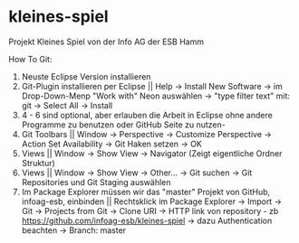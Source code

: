 # kleines-spiel
Projekt Kleines Spiel von der Info AG der ESB Hamm

How To Git:

1. Neuste Eclipse Version installieren
2. Git-Plugin installieren per Eclipse || 
   Help -> Install New Software -> im Drop-Down-Menp "Work with" Neon auswählen  -> "type filter text" mit: git -> Select All -> Install
3. 4 - 6 sind optional, aber erlauben die Arbeit in Eclipse ohne andere Programme zu benutzen oder GitHub Seite zu nutzen-
4. Git Toolbars || Window -> Perspective -> Customize Perspective -> Action Set Availability -> Git Haken setzen -> OK
5. Views || Window -> Show View -> Navigator (Zeigt eigentliche Ordner Struktur)
6. Views || Window -> Show View -> Other... -> Git suchen -> Git Repositories und Git Staging auswählen 
7. Im Package Explorer müssen wir das "master" Projekt von GitHub, infoag-esb, einbinden || 
	Rechtsklick im Package Explorer -> Import -> Git -> Projects from Git -> Clone URI -> HTTP link von repository - zb https://github.com/infoag-esb/kleines-spiel -> dazu Authentication beachten -> Branch: master
